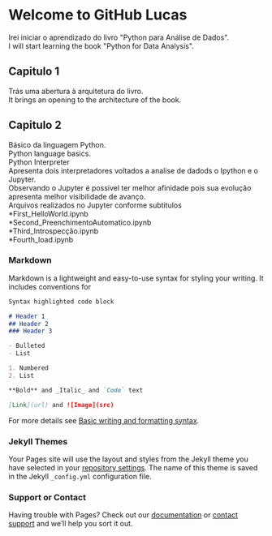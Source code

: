 # Welcome to GitHub Lucas

Irei iniciar o aprendizado do livro "Python para Análise de Dados". <br>
I will start learning the book "Python for Data Analysis".

## Capitulo 1
  Trás uma abertura à arquitetura do livro. <br>
  It brings an opening to the architecture of the book.
  
## Capitulo 2
  Básico da linguagem Python. <br>
  Python language basics. <br>
    Python Interpreter<br>
      Apresenta dois interpretadores voltados a analise de dadods o Ipython e o Jupyter.<br>
    Observando o Jupyter é possivel ter melhor afinidade pois sua evolução apresenta melhor visibilidade de avanço.<br>
    Arquivos realizados no Jupyter conforme subtitulos<br>
    *First_HelloWorld.ipynb<br>
    *Second_PreenchimentoAutomatico.ipynb<br>
    *Third_Introspecção.ipynb<br>
    *Fourth_load.ipynb<br>


### Markdown

Markdown is a lightweight and easy-to-use syntax for styling your writing. It includes conventions for

```markdown
Syntax highlighted code block

# Header 1
## Header 2
### Header 3

- Bulleted
- List

1. Numbered
2. List

**Bold** and _Italic_ and `Code` text

[Link](url) and ![Image](src)
```

For more details see [Basic writing and formatting syntax](https://docs.github.com/en/github/writing-on-github/getting-started-with-writing-and-formatting-on-github/basic-writing-and-formatting-syntax).

### Jekyll Themes

Your Pages site will use the layout and styles from the Jekyll theme you have selected in your [repository settings](https://github.com/TeixeiraData/TeixeiraData/settings/pages). The name of this theme is saved in the Jekyll `_config.yml` configuration file.

### Support or Contact

Having trouble with Pages? Check out our [documentation](https://docs.github.com/categories/github-pages-basics/) or [contact support](https://support.github.com/contact) and we’ll help you sort it out.

